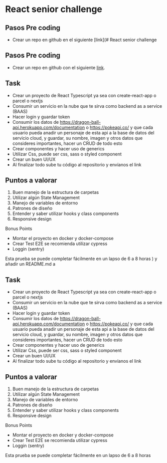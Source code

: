 # React senior challenge

## Pasos Pre coding

- Crear un repo en github en el siguiente [link](# React senior challenge

## Pasos Pre coding

- Crear un repo en github con el siguiente [link](https://classroom.github.com/a/_5y8V7TF).

## Task

- Crear un proyecto de React Typescript ya sea con create-react-app o parcel o nextjs
- Consumir un servicio en la nube que te sirva como backend as a service (BAAS)
- Hacer login y guardar token
- Consumir los datos de https://dragon-ball-api.herokuapp.com/documentation o https://pokeapi.co/ y que cada usuario pueda anadir un personaje de esta api a la base de datos del servicio cloud, y guardar, su nombre, imagen y otros datos que consideres importantes, hacer un CRUD de todo esto
- Crear componentes y hacer uso de generics
- Utilizar Css, puede ser css, sass o styled component
- Crear un buen UI/UX
- Al finalizar todo sube tu código al repositorio y envíanos el link

## Puntos a valorar

1. Buen manejo de la estructura de carpetas
2. Utilizar algún State Management
3. Manejo de variables de entorno
4. Patrones de diseño
5. Entender y saber utilizar hooks y class components
6. Responsive design

Bonus Points

- Montar el proyecto en docker y docker-compose
- Crear Test E2E se recomienda utilizar cypress
- Loggin (sentry)

Esta prueba se puede completar fácilmente en un lapso de 6 a 8 horas
) y añadir un README.md a

## Task

- Crear un proyecto de React Typescript ya sea con create-react-app o parcel o nextjs
- Consumir un servicio en la nube que te sirva como backend as a service (BAAS)
- Hacer login y guardar token
- Consumir los datos de https://dragon-ball-api.herokuapp.com/documentation o https://pokeapi.co/ y que cada usuario pueda anadir un personaje de esta api a la base de datos del servicio cloud, y guardar, su nombre, imagen y otros datos que consideres importantes, hacer un CRUD de todo esto
- Crear componentes y hacer uso de generics
- Utilizar Css, puede ser css, sass o styled component
- Crear un buen UI/UX
- Al finalizar todo sube tu código al repositorio y envíanos el link

## Puntos a valorar

1. Buen manejo de la estructura de carpetas
2. Utilizar algún State Management
3. Manejo de variables de entorno
4. Patrones de diseño
5. Entender y saber utilizar hooks y class components
6. Responsive design

Bonus Points

- Montar el proyecto en docker y docker-compose
- Crear Test E2E se recomienda utilizar cypress
- Loggin (sentry)

Esta prueba se puede completar fácilmente en un lapso de 6 a 8 horas
